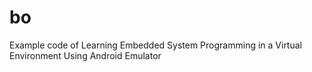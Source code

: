 bo
==

Example code of Learning Embedded System Programming in a Virtual Environment Using Android Emulator

